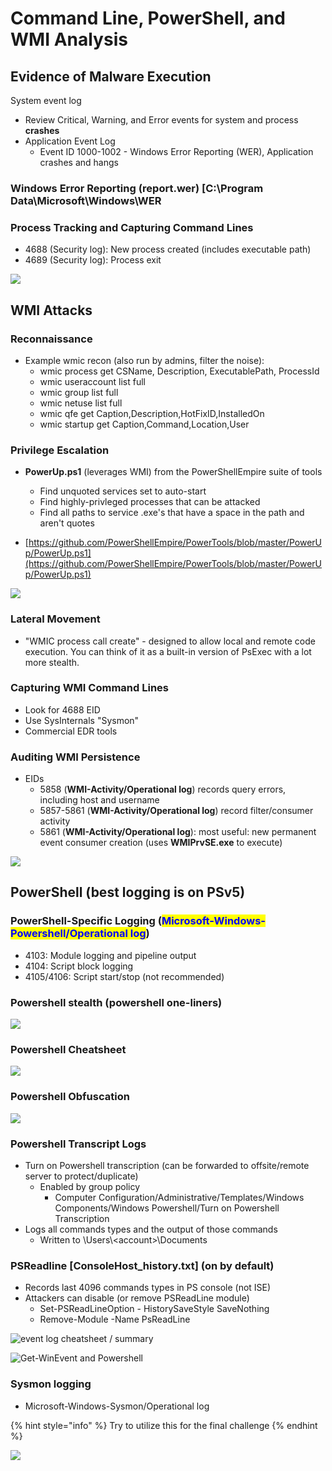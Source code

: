 # Command Line, PowerShell, and WMI Analysis

## Evidence of Malware Execution

System event log

* Review Critical, Warning, and Error events for system and process **crashes**
* Application Event Log
  * Event ID 1000-1002 - Windows Error Reporting (WER), Application crashes and hangs

### Windows Error Reporting (report.wer) \[C:\Program Data\Microsoft\Windows\WER

### Process Tracking and Capturing Command Lines

* 4688 (Security log): New process created (includes executable path)
* 4689 (Security log): Process exit

![](<../../.gitbook/assets/image (24) (2).png>)

## WMI Attacks

### Reconnaissance

* Example wmic recon (also run by admins, filter the noise):
  * wmic process get CSName, Description, ExecutablePath, ProcessId
  * wmic useraccount list full
  * wmic group list full
  * wmic netuse list full
  * wmic qfe get Caption,Description,HotFixID,InstalledOn
  * wmic startup get Caption,Command,Location,User

### Privilege Escalation

*   **PowerUp.ps1** (leverages WMI) from the PowerShellEmpire suite of tools

    * Find unquoted services set to auto-start
    * Find highly-privleged processes that can be attacked
    * Find all paths to service .exe's that have a space in the path and aren't quotes


* [https://github.com/PowerShellEmpire/PowerTools/blob/master/PowerUp/PowerUp.ps1](https://github.com/PowerShellEmpire/PowerTools/blob/master/PowerUp/PowerUp.ps1)

![](<../../.gitbook/assets/image (54).png>)

### Lateral Movement

* "WMIC process call create" - designed to allow local and remote code execution. You can think of it as a built-in version of PsExec with a lot more stealth.&#x20;

### Capturing WMI Command Lines

* Look for 4688 EID
* Use SysInternals "Sysmon"&#x20;
* Commercial EDR tools

### Auditing WMI Persistence

* EIDs
  * 5858 (**WMI-Activity/Operational log**) records query errors, including host and username
  * 5857-5861 (**WMI-Activity/Operational log**) record filter/consumer activity
  * 5861 (**WMI-Activity/Operational log**): most useful: new permanent event consumer creation (uses **WMIPrvSE.exe** to execute)

![](<../../.gitbook/assets/image (43) (2).png>)

## PowerShell (best logging is on PSv5)

### PowerShell-Specific Logging (<mark style="color:blue;">Microsoft-Windows-Powershell/Operational log</mark>)

* 4103: Module logging and pipeline output
* 4104: Script block logging
* 4105/4106: Script start/stop (not recommended)

### Powershell stealth (powershell one-liners)

&#x20;

![](<../../.gitbook/assets/image (34) (1) (2).png>)

### Powershell Cheatsheet

![](<../../.gitbook/assets/image (40) (2).png>)

### Powershell Obfuscation

![](<../../.gitbook/assets/image (59) (1).png>)

### Powershell Transcript Logs

* Turn on Powershell transcription (can be forwarded to offsite/remote server to protect/duplicate)
  * Enabled by group policy
    * Computer Configuration/Administrative/Templates/Windows Components/Windows Powershell/Turn on Powershell Transcription
* Logs all commands types and the output of those commands
  * Written to \Users\\\<account>\Documents

### PSReadline \[ConsoleHost\_history.txt] (on by default)

* Records last 4096 commands types in PS console (not ISE)
* Attackers can disable (or remove PSReadLine module)
  * Set-PSReadLineOption - HistorySaveStyle SaveNothing
  * Remove-Module -Name PsReadLine

![event log cheatsheet / summary](<../../.gitbook/assets/image (33) (2).png>)

![Get-WinEvent and Powershell](<../../.gitbook/assets/image (56).png>)

### Sysmon logging

* Microsoft-Windows-Sysmon/Operational log

{% hint style="info" %}
Try to utilize this for the final challenge
{% endhint %}

![](<../../.gitbook/assets/image (53) (1).png>)
